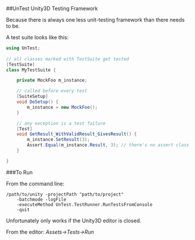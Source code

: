 ##UnTest Unity3D Testing Framework

Because there is always one less unit-testing framework than there needs to be.

A test suite looks like this:

```C#
using UnTest;
    
// all classes marked with TestSuite get tested 
[TestSuite]
class MyTestSuite {

    private MockFoo m_instance;

    // called before every test        
    [SuiteSetup]
    void DoSetup() {
        m_instance = new MockFoo();
    }

    // any exception is a test failure
    [Test]
    void GetResult_WithValidResult_GivesResult() {
        m_instance.SetResult(3);
        Assert.Equal(m_instance.Result, 3); // there's no assert class yet!
    }

}
```

###To Run

From the command line: 

    /path/to/unity -projectPath "path/to/project" 
        -batchmode -logFile 
        -executeMethod UnTest.TestRunner.RunTestsFromConsole 
        -quit
        
Unfortunately only works if the Unity3D editor is closed.

From the editor: _Assets->Tests->Run_
